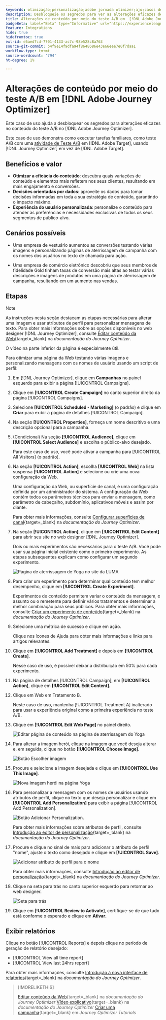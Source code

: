 ```yaml
---
keywords: otimização;personalização;adobe jornada otimizer;ajo;casos de uso;cenários;alteração de conteúdo/teste ab;atributo de perfil;alterar imagem;trocar imagem
description: Desbloqueie os segredos para ver as alterações eficazes de conteúdo do teste A/B no Adobe Journey Optimizer
title: Alterações de conteúdo por meio do teste A/B em  [!DNL Adobe Journey Optimizer]
badgeBeta: label="Beta" type="Informative" url="https://experienceleague.adobe.com/docs/target/using/introduction/intro.html?lang=pt-BR#beta newtab=true" tooltip="O que são recursos beta no  [!DNL Adobe Target]."
feature: Integrations
hide: true
hidefromtoc: true
exl-id: e5aed7cd-7701-4133-ac7c-98e528c8a763
source-git-commit: b4f9e14f9dfa94f8648686e43e66eee7e0f7daa1
workflow-type: tm+mt
source-wordcount: '794'
ht-degree: 1%

---
```


# Alterações de conteúdo por meio do teste A/B em [!DNL Adobe Journey Optimizer]

Este caso de uso ajuda a desbloquear os segredos para alterações eficazes no conteúdo do teste A/B no [!DNL Adobe Journey Optimizer].

Este caso de uso demonstra como executar tarefas familiares, como teste A/B com uma [atividade de Teste A/B](/help/main/c-activities/t-test-ab/test-ab.md) em [!DNL Adobe Target], usando [!DNL Journey Optimizer] em vez de [!DNL Adobe Target].

## Benefícios e valor

* **Otimizar a eficácia do conteúdo**: descubra quais variações de conteúdo e elementos mais refletem nos seus clientes, resultando em mais engajamento e conversões.
* **Decisões orientadas por dados**: aproveite os dados para tomar decisões informadas em toda a sua estratégia de conteúdo, garantindo o impacto máximo.
* **Experiência do usuário personalizada**: personalize o conteúdo para atender às preferências e necessidades exclusivas de todos os seus segmentos de público-alvo.

## Cenários possíveis

* Uma empresa de vestuário aumentou as conversões testando várias imagens e personalizando páginas de aterrissagem de campanha com os nomes dos usuários no texto de chamada para ação.

* Uma empresa de comércio eletrônico descobriu que seus membros de fidelidade Gold tinham taxas de conversão mais altas ao testar várias descrições e imagens de produtos em uma página de aterrissagem de campanha, resultando em um aumento nas vendas.

## Etapas

>[!NOTE]
>
>As instruções nesta seção destacam as etapas necessárias para alterar uma imagem e usar atributos de perfil para personalizar mensagens de texto. Para obter mais informações sobre as opções disponíveis no web designer [!DNL Journey Optimizer], consulte [Editar conteúdo da Web](https://experienceleague.adobe.com/en/docs/journey-optimizer/using/web/author-web-pages/edit-web-content){target=_blank} na *documentação do Journey Optimizer*.
>
>O vídeo na parte inferior da página é especialmente útil.

Para otimizar uma página da Web testando várias imagens e personalizando mensagens com os nomes de usuário usando um script de perfil:

1. Em [!DNL Journey Optimizer], clique em **Campanhas** no painel esquerdo para exibir a página [!UICONTROL Campaigns].

1. Clique em **[!UICONTROL Create Campaign]** no canto superior direito da página [!UICONTROL Campaigns].

1. Selecione **[!UICONTROL Scheduled - Marketing]** (o padrão) e clique em **Criar** para exibir a página de detalhes [!UICONTROL Campaign].

1. Na seção **[!UICONTROL Properties]**, forneça um nome descritivo e uma descrição opcional para a campanha.

1. (Condicional) Na seção **[!UICONTROL Audience]**, clique em **[!UICONTROL Select Audience]** e escolha o público-alvo desejado.

   Para este caso de uso, você pode ativar a campanha para [!UICONTROL All Visitors] (o padrão).

1. Na seção **[!UICONTROL Action]**, escolha **[!UICONTROL Web]** na lista suspensa **[!UICONTROL Action]** e selecione ou crie uma nova configuração da Web.

   Uma configuração da Web, ou superfície de canal, é uma configuração definida por um administrador do sistema. A configuração da Web contém todos os parâmetros técnicos para enviar a mensagem, como parâmetro de cabeçalho, subdomínio, aplicativos móveis e assim por diante.

   Para obter mais informações, consulte [Configurar superfícies de canal](https://experienceleague.adobe.com/en/docs/journey-optimizer/using/configuration/channel-surfaces#set-up-channel-surfaces){target=_blank} na *documentação do Journey Optimizer*.

1. Na seção **[!UICONTROL Action]**, clique em **[!UICONTROL Edit Content]** para abrir seu site no web designer [!DNL Journey Optimizer].

   Dois ou mais experimentos são necessários para o teste A/B. Você pode usar sua página inicial existente como o primeiro experimento. As etapas subsequentes explicam como configurar um segundo experimento.

   ![Página de aterrissagem de Yoga no site da LUMA](/help/main/c-integrating-target-with-mac/ajo/assets/luma-yoga-landing.png)

1. Para criar um experimento para determinar qual conteúdo tem melhor desempenho, clique em **[!UICONTROL Create Experiment]**.

   Experimentos de conteúdo permitem variar o conteúdo da mensagem, o assunto ou o remetente para definir vários tratamentos e determinar a melhor combinação para seus públicos. Para obter mais informações, consulte [Criar um experimento de conteúdo](https://experienceleague.adobe.com/en/docs/journey-optimizer/using/content-management/content-experiment/content-experiment){target=_blank} na *documentação do Journey Optimizer*.

1. Selecione uma métrica de sucesso e clique em ação.

   Clique nos ícones de Ajuda para obter mais informações e links para artigos relevantes.

1. Clique em **[!UICONTROL Add Treatment]** e depois em **[!UICONTROL Create]**.

   Nesse caso de uso, é possível deixar a distribuição em 50% para cada experimento.

1. Na página de detalhes [!UICONTROL Campaign], em **[!UICONTROL Action]**, clique em **[!UICONTROL Edit Content]**.

1. Clique em Web em Tratamento B.

   Neste caso de uso, mantenha [!UICONTROL Treatment A] inalterado para usar a experiência original como a primeira experiência no teste A/B.

1. Clique em **[!UICONTROL Edit Web Page]** no painel direito.

   ![Editar página de conteúdo na página de aterrissagem do Yoga](/help/main/c-integrating-target-with-mac/ajo/assets/edit-yoga-page.png)

1. Para alterar a imagem herói, clique na imagem que você deseja alterar e, em seguida, clique no botão **[!UICONTROL Choose Image]**.

   ![Botão Escolher imagem](/help/main/c-integrating-target-with-mac/ajo/assets/choose-image.png)

1. Procure e selecione a imagem desejada e clique em **[!UICONTROL Use This Image]**.

   ![Nova imagem herói na página Yoga](/help/main/c-integrating-target-with-mac/ajo/assets/new-hero-image.png)

1. Para personalizar a mensagem com os nomes de usuários usando atributos de perfil, clique no texto que deseja personalizar e clique em **[!UICONTROL Add Personalization]** para exibir a página [!UICONTROL Add Personalization].

   ![Botão Adicionar Personalization.](/help/main/c-integrating-target-with-mac/ajo/assets/add-personalization-button.png)

   Para obter mais informações sobre atributos de perfil, consulte [Introdução ao editor de personalização](https://experienceleague.adobe.com/en/docs/journey-optimizer/using/content-management/personalization/expression-editor/personalization-build-expressions){target=_blank} na *documentação do Journey Optimizer*.

1. Procure e clique no sinal de mais para adicionar o atributo de perfil &quot;nome&quot;, ajuste o texto como desejado e clique em **[!UICONTROL Save]**.

   ![Adicionar atributo de perfil para o nome](/help/main/c-integrating-target-with-mac/ajo/assets/add-profile-attribute-for-name.png)

   Para obter mais informações, consulte [Introdução ao editor de personalização](https://experienceleague.adobe.com/en/docs/journey-optimizer/using/content-management/personalization/expression-editor/personalization-build-expressions){target=_blank} na *documentação do Journey Optimizer*.

1. Clique na seta para trás no canto superior esquerdo para retornar ao web designer.

   ![Seta para trás](/help/main/c-integrating-target-with-mac/ajo/assets/back-arrow.png)

1. Clique em **[!UICONTROL Review to Activate]**, certifique-se de que tudo está conforme o esperado e clique em **Ativar**.

## Exibir relatórios

Clique no botão [!UICONTROL Reports] e depois clique no período de geração de relatório desejado:

* [!UICONTROL View all time report]
* [!UICONTROL View last 24hrs report]

Para obter mais informações, consulte [Introdução à nova interface de relatórios](https://experienceleague.adobe.com/en/docs/journey-optimizer/using/channel-report/report-gs-cja){target=_blank} na *documentação do Journey Optimizer*.

>[!MORELIKETHIS]
>
>[Editar conteúdo da Web](https://experienceleague.adobe.com/en/docs/journey-optimizer/using/web/author-web-pages/edit-web-content){target=_blank} na *documentação do Journey Optimizer*
>[Vídeo explicativo](https://experienceleague.adobe.com/en/docs/journey-optimizer/using/web/author-web-pages/edit-web-content#video){target=_blank} na *documentação do Journey Optimizer*
>[Criar uma campanha](https://experienceleague.adobe.com/en/docs/journey-optimizer-learn/tutorials/create-campaigns/create-a-campaign){target=_blank} em *Journey Optimizer Tutorials*
